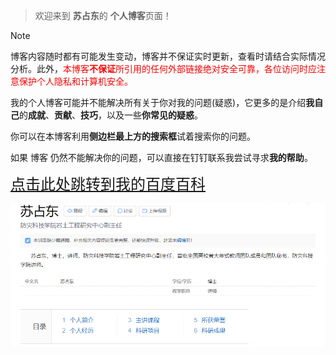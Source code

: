 > 欢迎来到 **苏占东**的 **个人博客**页面！

>[!note]
>博客内容随时都有可能发生变动，博客并不保证实时更新，查看时请结合实际情况分析。此外，<font color=red>本博客**不保证**所引用的任何外部链接绝对安全可靠，各位访问时应注意保护个人隐私和计算机安全。</font>

我的个人博客可能并不能解决所有关于你对我的问题(疑惑)，它更多的是介绍**我自己**的**成就**、**贡献**、**技巧**，以及一些**你常见的疑惑**。

你可以在本博客利用**侧边栏最上方的搜索框**试着搜索你的问题。

如果 博客 仍然不能解决你的问题，可以直接在钉钉联系我尝试寻求**我的帮助**。

<font size=5>[点击此处跳转到我的百度百科](https://baike.baidu.com/item/%E8%8B%8F%E5%8D%A0%E4%B8%9C/23422512?fr=aladdin)</font>

![我的百度百科点击图片进入](pics/baidu.png)

